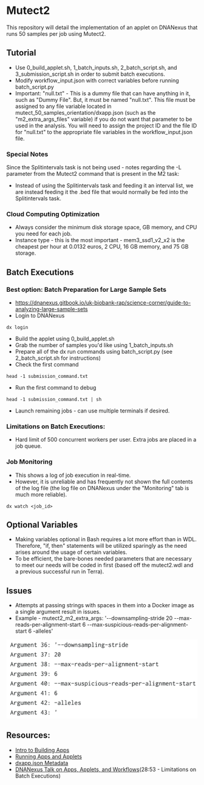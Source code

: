 # Mutect2
This repository will detail the implementation of an applet on DNANexus that runs 50 samples per job using Mutect2.

## Tutorial
- Use 0_build_applet.sh, 1_batch_inputs.sh, 2_batch_script.sh, and 3_submission_script.sh in order to submit batch executions.
- Modify workflow_input.json with correct variables before running batch_script.py
- Important: "null.txt" - This is a dummy file that can have anything in it, such as "Dummy File". But, it must be named "null.txt". This file must be assigned to any file variable located in mutect_50_samples_orientation/dxapp.json (such as the "m2_extra_args_files" variable) if you do not want that parameter to be used in the analysis. You will need to assign the project ID and the file ID for "null.txt" to the appropriate file variables in the workflow_input.json file.

### Special Notes
Since the Splitintervals task is not being used - notes regarding the -L parameter from the Mutect2 command that is present in the M2 task:
- Instead of using the Splitintervals task and feeding it an interval list, we are instead feeding it the .bed file that would normally be fed into the Splitintervals task.

### Cloud Computing Optimization
- Always consider the minimum disk storage space, GB memory, and CPU you need for each job.
- Instance type - this is the most important - mem3_ssd1_v2_x2 is the cheapest per hour at 0.0132 euros, 2 CPU, 16 GB memory, and 75 GB storage.

## Batch Executions

### Best option: Batch Preparation for Large Sample Sets
- https://dnanexus.gitbook.io/uk-biobank-rap/science-corner/guide-to-analyzing-large-sample-sets
- Login to DNANexus
```
dx login
```

- Build the applet using 0_build_applet.sh
- Grab the number of samples you'd like using 1_batch_inputs.sh
- Prepare all of the dx run commands using batch_script.py (see 2_batch_script.sh for instructions)
- Check the first command
```
head -1 submission_command.txt
```
- Run the first command to debug
```
head -1 submission_command.txt | sh
```
- Launch remaining jobs - can use multiple terminals if desired.

### Limitations on Batch Executions:
- Hard limit of 500 concurrent workers per user. Extra jobs are placed in a job queue.

### Job Monitoring
- This shows a log of job execution in real-time.
- However, it is unreliable and has frequently not shown the full contents of the log file (the log file on DNANexus under the "Monitoring" tab is much more reliable).
```
dx watch <job_id>
```

## Optional Variables
- Making variables optional in Bash requires a lot more effort than in WDL. Therefore, "if, then" statements will be utilized sparingly as the need arises around the usage of certain variables.
- To be efficient, the bare-bones needed parameters that are necessary to meet our needs will be coded in first (based off the mutect2.wdl and a previous successful run in Terra).

## Issues
- Attempts at passing strings with spaces in them into a Docker image as a single argument result in issues.
- Example - mutect2_m2_extra_args: '--downsampling-stride 20 --max-reads-per-alignment-start 6 --max-suspicious-reads-per-alignment-start 6 -alleles'

![issues](issues/issue1.png)


## Resources:

- [Intro to Building Apps](https://documentation.dnanexus.com/developer/apps/intro-to-building-apps)
- [Running Apps and Applets](https://documentation.dnanexus.com/user/running-apps-and-workflows/running-apps-and-applets)
- [dxapp.json Metadata](https://documentation.dnanexus.com/developer/apps/app-metadata)
- [DNANexus Talk on Apps, Applets, and Workflows](https://www.youtube.com/watch?v=U8QZAGwnUm0)(28:53 - Limitations on Batch Executions)
